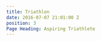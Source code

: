 ```yaml
---
title: Triathlon
date: 2016-07-07 21:01:00 Z
position: 3
Page Heading: Aspiring Triathlete
---
```


